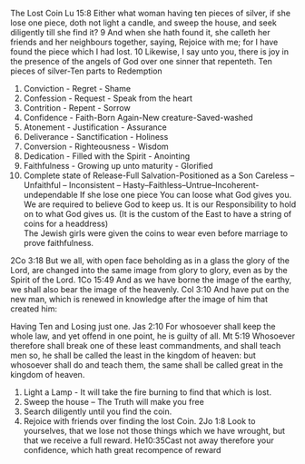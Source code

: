    The Lost Coin
Lu 15:8 Either what woman having ten pieces of silver, if she lose one piece, doth not light a candle, and sweep the house, and seek diligently till she find it? 
 9 And when she hath found it, she calleth her friends and her neighbours together, saying, Rejoice with me; for I have found the piece which I had lost.
 10 Likewise, I say unto you, there is joy in the presence of the angels of God over one sinner that repenteth.
Ten pieces of silver-Ten parts to Redemption              
1. Conviction -  Regret  -  Shame
2. Confession -  Request  -  Speak from the heart
3. Contrition   -  Repent     -    Sorrow
4. Confidence -  Faith-Born Again-New creature-Saved-washed
5. Atonement  -  Justification    -    Assurance
6. Deliverance -  Sanctification     -    Holiness
7. Conversion  -  Righteousness         -     Wisdom
8. Dedication   -  Filled with the Spirit   -   Anointing
9. Faithfulness  -  Growing up unto maturity  -  Glorified
10. Complete state of Release-Full Salvation-Positioned as a Son
Careless – Unfaithful – Inconsistent – Hasty–Faithless–Untrue–Incoherent-undependable
If she lose one piece
You can loose what God gives you.
We are required to believe God to keep us.
It is our Responsibility to hold on to what God gives us.                                                    (It is the custom of the East to have a string of coins for a headdress)             
The Jewish girls were given the coins to wear even before marriage to prove faithfulness.

2Co 3:18 But we all, with open face beholding as in a glass the glory of the Lord, are changed into the same image from glory to glory, even as by the Spirit of the Lord.                     1Co 15:49 And as we have borne the image of the earthy, we shall also bear the image of the heavenly.
Col 3:10 And have put on the new man, which is renewed in knowledge after the image of him that created him:

Having Ten and Losing just one.
Jas 2:10 For whosoever shall keep the whole law, and yet offend in one point, he is guilty of all.
Mt 5:19 Whosoever therefore shall break one of these least commandments, and shall teach men so, he shall be called the least in the kingdom of heaven: but whosoever shall do and teach them, the same shall be called great in the kingdom of heaven.
1. Light a Lamp  -  It will take the fire burning to find that which is lost.
2. Sweep the house – The Truth will make you free
3. Search diligently until you find the coin.
4. Rejoice with friends over finding the lost Coin.
2Jo 1:8 Look to yourselves, that we lose not those things which we have wrought, but that we receive a full reward. 
He10:35Cast not away therefore your confidence, which hath great recompence of reward
